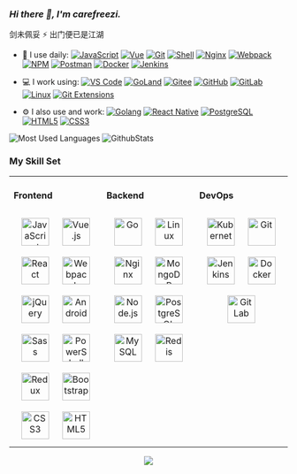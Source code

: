 ### _Hi there 👋, I'm carefreezi._

剑未佩妥 ⚡ 出门便已是江湖

- 🚀 I use daily: 
  [![JavaScript](https://img.shields.io/badge/JavaScript-000000?logo=JavaScript&logoColor=FFCA28)](https://www.nsmao.com/)
  [![Vue](https://img.shields.io/badge/Vue.js-35495E?logo=vue.js&logoColor=4FC08D)](https://www.nsmao.com/)
  [![Git](https://img.shields.io/badge/-Git-000000?logo=git&logoColor=FF7043)](https://www.nsmao.com/)
  [![Shell](https://img.shields.io/badge/-Shell-4EC422?logo=Shell&logoColor=FF7043)](https://www.nsmao.com/)
  [![Nginx](https://img.shields.io/badge/-Nginx-F6C915?logo=nginx&logoColor=029137)](https://www.nsmao.com/)
  [![Webpack](https://img.shields.io/badge/-webpack-2B3A42?logo=webpack&logoColor=75AFCC)](https://www.nsmao.com/)
  [![NPM](https://img.shields.io/badge/-NPM-2875E3?logo=npm&logoColor=029137)](https://www.nsmao.com/)
  [![Postman](https://img.shields.io/badge/-Postman-7A1FA2?logo=postman&logoColor=FC8019)](https://www.nsmao.com/)
  [![Docker](https://img.shields.io/badge/docker-20232A?logo=docker&logoColor=61DAFB)](https://www.nsmao.com/)
  [![Jenkins](https://img.shields.io/badge/-Jenkins-F6C915?logo=jenkins&logoColor=F16061)](https://www.nsmao.com/)

- 💻 I work using:
  [![VS Code](https://img.shields.io/badge/-VS%20Code-007ACC?style=plastic&logo=visual-studio-code)](https://www.nsmao.com/)
  [![GoLand](https://img.shields.io/badge/-GoLand-000?logo=goland&logoColor=00ACC1)](https://www.nsmao.com/)
  [![Gitee](https://img.shields.io/badge/-Gitee-A80025?logo=gitee&logoColor=F16061)](https://www.nsmao.com/)
  [![GitHub](https://img.shields.io/badge/-GitHub-181717?style=plastic&logo=github)](https://www.nsmao.com/)
  [![GitLab](https://img.shields.io/badge/-GitLab-FCA121?style=plastic&logo=gitlab)](https://www.nsmao.com/)
  [![Linux](https://img.shields.io/badge/-Linux-F16061?logo=linux&logoColor=000)](https://www.nsmao.com/)
  [![Git Extensions](https://img.shields.io/badge/-Git%20Extensions-green?logo=git%20extensions&logoColor=DE3929)](https://www.nsmao.com/)

- ⚙️ I also use and work:
  [![Golang](https://img.shields.io/badge/-Golang-02569B?logo=go&logoColor=00ACC1)](https://www.nsmao.com/)
  [![React Native](https://img.shields.io/badge/React_Native-20232A?logo=react&logoColor=61DAFB)](https://www.nsmao.com/)
  [![PostgreSQL](https://img.shields.io/badge/-PostgreSQL-336791?style=plastic&logo=postgresql)](https://www.nsmao.com/)
  [![HTML5](https://img.shields.io/badge/-HTML5-E34F26?style=plastic&logo=html5&logoColor=white)](https://www.nsmao.com/)
  [![CSS3](https://img.shields.io/badge/-CSS3-1572B6?style=plastic&logo=css3)](https://www.nsmao.com/)
  
![Most Used Languages](https://github-readme-stats.vercel.app/api/top-langs/?username=carefreezi&layout=compact)
![GithubStats](https://github-readme-stats.vercel.app/api?username=carefreezi&show_icons=true)

### My Skill Set
<table><tr><td valign="top" width="33%">



#### Frontend
<div align="center">
<img style="margin: 10px" src="https://profilinator.rishav.dev/skills-assets/javascript-original.svg" alt="JavaScript" height="50" />
<img style="margin: 10px" src="https://profilinator.rishav.dev/skills-assets/vuejs-original-wordmark.svg" alt="Vue.js" height="50" />
<img style="margin: 10px" src="https://profilinator.rishav.dev/skills-assets/react-original-wordmark.svg" alt="React" height="50" />
<img style="margin: 10px" src="https://profilinator.rishav.dev/skills-assets/webpack-original.svg" alt="Webpack" height="50" />
<img style="margin: 10px" src="https://profilinator.rishav.dev/skills-assets/jquery.png" alt="jQuery" height="50" />
<img style="margin: 10px" src="https://profilinator.rishav.dev/skills-assets/android-original-wordmark.svg" alt="Android" height="50" />
<img style="margin: 10px" src="https://profilinator.rishav.dev/skills-assets/sass-original.svg" alt="Sass" height="50" />
<img style="margin: 10px" src="https://profilinator.rishav.dev/skills-assets/powershell.png" alt="PowerShell" height="50" />
<img style="margin: 10px" src="https://profilinator.rishav.dev/skills-assets/redux-original.svg" alt="Redux" height="50" />
<img style="margin: 10px" src="https://profilinator.rishav.dev/skills-assets/bootstrap-plain.svg" alt="Bootstrap" height="50" />
<img style="margin: 10px" src="https://profilinator.rishav.dev/skills-assets/css3-original-wordmark.svg" alt="CSS3" height="50" />
<img style="margin: 10px" src="https://profilinator.rishav.dev/skills-assets/html5-original-wordmark.svg" alt="HTML5" height="50" />
</div>

</td>
<td valign="top" width="33%">

#### Backend
<div align="center">
<img style="margin: 10px" src="https://profilinator.rishav.dev/skills-assets/go-original.svg" alt="Go" height="50" />
<img style="margin: 10px" src="https://profilinator.rishav.dev/skills-assets/linux-original.svg" alt="Linux" height="50" />
<img style="margin: 10px" src="https://profilinator.rishav.dev/skills-assets/nginx-original.svg" alt="Nginx" height="50" />
<img style="margin: 10px" src="https://profilinator.rishav.dev/skills-assets/mongodb-original-wordmark.svg" alt="MongoDB" height="50" />
<img style="margin: 10px" src="https://profilinator.rishav.dev/skills-assets/nodejs-original-wordmark.svg" alt="Node.js" height="50" />
<img style="margin: 10px" src="https://profilinator.rishav.dev/skills-assets/postgresql-original-wordmark.svg" alt="PostgreSQL" height="50" />
<img style="margin: 10px" src="https://profilinator.rishav.dev/skills-assets/mysql-original-wordmark.svg" alt="MySQL" height="50" />
<img style="margin: 10px" src="https://profilinator.rishav.dev/skills-assets/redis-original-wordmark.svg" alt="Redis" height="50" />
</div>

</td>
<td valign="top" width="33%">

#### DevOps
<div align="center">
<img style="margin: 10px" src="https://profilinator.rishav.dev/skills-assets/kubernetes-icon.svg" alt="Kubernetes" height="50" />
<img style="margin: 10px" src="https://profilinator.rishav.dev/skills-assets/git-scm-icon.svg" alt="Git" height="50" />
<img style="margin: 10px" src="https://profilinator.rishav.dev/skills-assets/jenkins-icon.svg" alt="Jenkins" height="50" />
<img style="margin: 10px" src="https://profilinator.rishav.dev/skills-assets/docker-original-wordmark.svg" alt="Docker" height="50" />
<img style="margin: 10px" src="https://profilinator.rishav.dev/skills-assets/gitlab.svg" alt="GitLab" height="50" />
</div>
</td>
</tr>
</table>

<div align="center">
            <a href="https://www.buymeacoffee.com/carefreezi" target="_blank" style="display: inline-block;">
                <img
                    src="https://img.shields.io/badge/Donate-Buy%20Me%20A%20Coffee-orange.svg?style=flat-square&logo=buymeacoffee" 
                    align="center"
                />
            </a></div>
<br />
<!--
**carefreezi/carefreezi** is a ✨ _special_ ✨ repository because its `README.md` (this file) appears on your GitHub profile.

Here are some ideas to get you started:

- 🔭 I’m currently working on ...
- 🌱 I’m currently learning ...
- 👯 I’m looking to collaborate on ...
- 🤔 I’m looking for help with ...
- 💬 Ask me about ...
- 📫 How to reach me: ...
- 😄 Pronouns: ...
- ⚡ Fun fact: ...
-->
